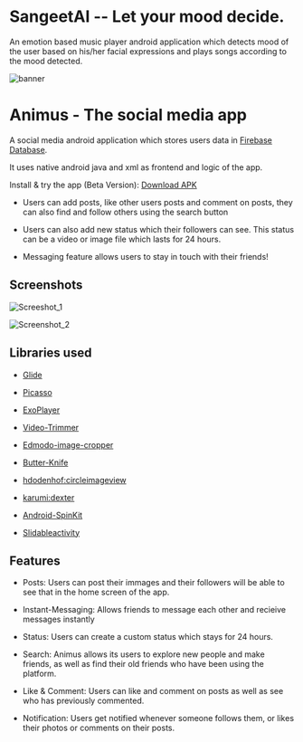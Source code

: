 # SangeetAI -- Let your mood decide.
An emotion based music player android application which detects mood of the user based on his/her facial expressions and plays songs according to the mood detected.


![banner](https://user-images.githubusercontent.com/42529024/198926355-20252b0a-fcce-403d-8d28-2b5ad71b2550.png)

 # Animus - The social media app

 A social media android application which stores users data in  [Firebase Database](https://firebase.google.com/docs/firestore).

 It uses native android java and xml as frontend and logic of the app.

 Install & try the app (Beta Version): [Download APK](https://drive.google.com/file/d/1uaQrCY0T1KIsdH7QdKkypd8PgIqXlwTy/view?usp=drivesdk)

 * Users can add posts, like other users posts and comment on posts, they can also find and follow others using the search button

 * Users can also add new status which their followers can see. This status can be a video or image file which lasts for 24 hours.

 * Messaging feature allows users to stay in touch with their friends!

 ## Screenshots

![Screeshot_1](https://user-images.githubusercontent.com/42529024/198926752-693c765d-e8a0-4322-8a05-bb8b274cc602.png)

![Screenshot_2](https://user-images.githubusercontent.com/42529024/198926742-61272946-a468-42f8-bb3b-ae085d1bb005.png)

 ## Libraries used

 * [Glide](https://github.com/bumptech/glide)

 * [Picasso](https://github.com/square/picasso)

 * [ExoPlayer](https://github.com/google/ExoPlayer)

 * [Video-Trimmer](https://github.com/a914-gowtham/android-video-trimmer)

 * [Edmodo-image-cropper](https://github.com/ArthurHub/Android-Image-Cropper)

 * [Butter-Knife](https://github.com/JakeWharton/butterknife)

 * [hdodenhof:circleimageview](https://github.com/hdodenhof/CircleImageView)

 * [karumi:dexter](https://github.com/Karumi/Dexter)

 * [Android-SpinKit](https://github.com/ybq/Android-SpinKit)

  * [Slidableactivity](https://github.com/r0adkll/Slidr)

 ## Features

 -  Posts: Users can post their immages and their followers will be able to see that in the home screen of the app.

 -  Instant-Messaging: Allows friends to message each other and recieive messages instantly

 -  Status: Users can create a custom status which stays for 24 hours.

 -  Search: Animus allows its users to explore new people and make friends, as well as find their old friends who have been using the platform.

 -  Like & Comment: Users can like and comment on posts as well as see who has previously commented.

 -  Notification: Users get notified whenever someone follows them, or likes their photos or comments on their posts.

 

 
